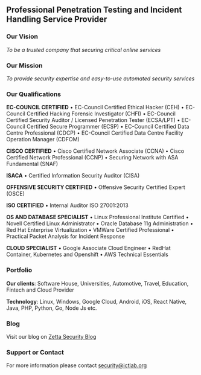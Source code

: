 ## Professional Penetration Testing and Incident Handling Service Provider

### Our Vision
_To be a trusted company that securing critical online services_

### Our Mission
_To provide security expertise and easy-to-use automated security services_

### Our Qualifications
**EC-COUNCIL CERTIFIED**
•	EC-Council Certified Ethical Hacker (CEH)
•	EC-Council Certified Hacking Forensic Investigator (CHFI)
•	EC-Council Certified Security Auditor / Licensed Penetration Tester (ECSA/LPT)
•	EC-Council Certified Secure Programmer (ECSP)
•	EC-Council Certified Data Centre Professional (CDCP)
•	EC-Council Certified Data Centre Facility Operation Manager (CDFOM)

**CISCO CERTIFIED**
•	Cisco Certified Network Associate (CCNA)
•	Cisco Certified Network Professional (CCNP)
•	Securing Network with ASA Fundamental (SNAF)

**ISACA**
•	Certified Information Security Auditor (CISA)

**OFFENSIVE SECURITY CERTIFIED**
•	Offensive Security Certified Expert (OSCE)

**ISO CERTIFIED**
•	Internal Auditor ISO 27001:2013

**OS AND DATABASE SPECIALIST**
•	Linux Professional Institute Certified
•	Novell Certified Linux Administrator
•	Oracle Database 11g Administration
•	Red Hat Enterprise Virtualization
•	VMWare Certified Professional
•	Practical Packet Analysis for Incident Response

**CLOUD SPECIALIST**
•	Google Associate Cloud Engineer
•	RedHat Container, Kubernetes and Openshift
•	AWS Technical Essentials

	
### Portfolio
**Our clients**: Software House, Universities, Automotive, Travel, Education, Fintech and Cloud Provider

**Technology**: Linux, Windows, Google Cloud, Android, iOS, React Native, Java, PHP, Python, Go, Node Js etc.

### Blog
Visit our blog on [Zetta Security Blog](https://blog.zettasecurity.com)

### Support or Contact
For more information please contact [security@ictlab.org](mailto:security@ictlab.org)

